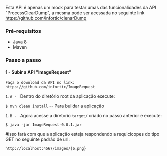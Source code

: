 Esta API é apenas um mock para testar umas das funcionalidades da API "ProcessClearDump", a mesma pode ser acessada no seguinte link https://github.com/infortic/clenarDump

### Pré-requisitos
* Java 8
* Maven
### Passo a passo


#### 1 - Subir a API "ImageRequest"
`Faça o download da API no link: https://github.com/infortic/ImageRequest`

`1.A - ` Dentro do diretório root da aplicação execute:

`$ mvn clean install`   --  Para buildar a aplicação


`1.B - ` Agora acesse a diretorio `target/` criado no passo anterior e execute:

`$ java -jar ImageRequest-0.0.1.jar`

#isso fará com que a aplicação esteja respondendo a requicicopes do tipo GET no seguinte padrão de url: 

`http://localhost:4567/images/{6.png}`

